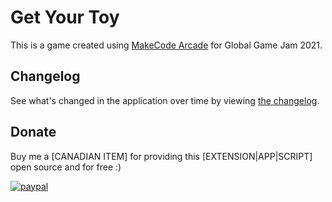 # Get Your Toy

This is a game created using [MakeCode Arcade](https://arcade.makecode.com) for Global Game Jam 2021.

## Changelog

See what's changed in the application over time by viewing [the changelog](Changelog.md).

## Donate

Buy me a [CANADIAN ITEM] for providing this [EXTENSION|APP|SCRIPT] open source and for free :)

[![paypal](https://www.paypalobjects.com/en_US/i/btn/btn_donateCC_LG.gif)](https://www.paypal.me/deadlydogDan/5USD)
